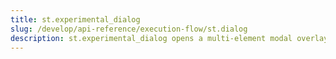 ```yaml
---
title: st.experimental_dialog
slug: /develop/api-reference/execution-flow/st.dialog
description: st.experimental_dialog opens a multi-element modal overlay
---
```


<Autofunction function="streamlit.experimental_dialog" />
